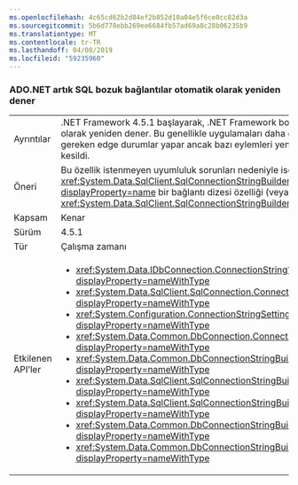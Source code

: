 ```yaml
---
ms.openlocfilehash: 4c65cd62b2d84ef2b852d10a04e5f6ce0cc82d3a
ms.sourcegitcommit: 5b6d778ebb269ee6684fb57ad69a8c28b06235b9
ms.translationtype: MT
ms.contentlocale: tr-TR
ms.lasthandoff: 04/08/2019
ms.locfileid: "59235960"
---
```

### <a name="adonet-now-attempts-to-automatically-reconnect-broken-sql-connections"></a>ADO.NET artık SQL bozuk bağlantılar otomatik olarak yeniden dener

|   |   |
|---|---|
|Ayrıntılar|.NET Framework 4.5.1 başlayarak, .NET Framework bozuk SQL bağlantılar otomatik olarak yeniden dener. Bu genellikle uygulamaları daha güvenilir bir uygulama, bilmeniz gereken edge durumlar yapar ancak bazı eylemleri yeniden yararlanabilmeniz bağlantı kesildi.|
|Öneri|Bu özellik istenmeyen uyumluluk sorunları nedeniyle ise, bu ayarı devre dışı bırakılabilir <xref:System.Data.SqlClient.SqlConnectionStringBuilder.ConnectRetryCount?displayProperty=name> bir bağlantı dizesi özelliği (veya <xref:System.Data.SqlClient.SqlConnectionStringBuilder?displayProperty=name>) 0.|
|Kapsam|Kenar|
|Sürüm|4.5.1|
|Tür|Çalışma zamanı|
|Etkilenen API’ler|<ul><li><xref:System.Data.IDbConnection.ConnectionString?displayProperty=nameWithType></li><li><xref:System.Data.SqlClient.SqlConnection.ConnectionString?displayProperty=nameWithType></li><li><xref:System.Configuration.ConnectionStringSettings.ConnectionString?displayProperty=nameWithType></li><li><xref:System.Data.Common.DbConnection.ConnectionString?displayProperty=nameWithType></li><li><xref:System.Data.Common.DbConnectionStringBuilder.ConnectionString?displayProperty=nameWithType></li><li><xref:System.Data.SqlClient.SqlConnectionStringBuilder.%23ctor?displayProperty=nameWithType></li><li><xref:System.Data.SqlClient.SqlConnectionStringBuilder.%23ctor(System.String)?displayProperty=nameWithType></li><li><xref:System.Data.Common.DbConnectionStringBuilder.%23ctor?displayProperty=nameWithType></li><li><xref:System.Data.Common.DbConnectionStringBuilder.%23ctor(System.Boolean)?displayProperty=nameWithType></li></ul>|
